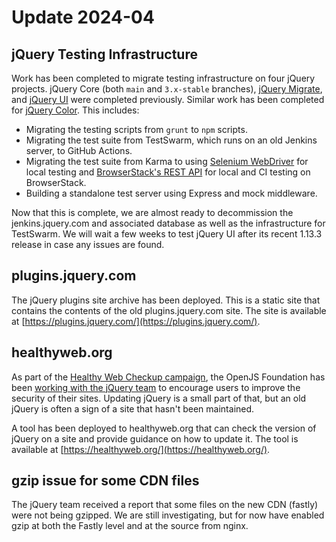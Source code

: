 # Update 2024-04

## jQuery Testing Infrastructure

Work has been completed to migrate testing infrastructure on four jQuery projects. jQuery Core (both `main` and `3.x-stable` branches), [jQuery Migrate](https://github.com/jquery/jquery-migrate/pull/503), and [jQuery UI](https://github.com/jquery/jquery-ui/pull/2221) were completed previously. Similar work has been completed for [jQuery Color](https://github.com/jquery/jquery-color/pull/135). This includes:

- Migrating the testing scripts from `grunt` to `npm` scripts.
- Migrating the test suite from TestSwarm, which runs on an old Jenkins server, to GitHub Actions.
- Migrating the test suite from Karma to using [Selenium WebDriver](https://www.selenium.dev/documentation/webdriver/)  for local testing and [BrowserStack's REST API](https://github.com/browserstack/api) for local and CI testing on BrowserStack.
- Building a standalone test server using Express and mock middleware.

Now that this is complete, we are almost ready to decommission the jenkins.jquery.com and associated database as well as the infrastructure for TestSwarm. We will wait a few weeks to test jQuery UI after its recent 1.13.3 release in case any issues are found.

## plugins.jquery.com

The jQuery plugins site archive has been deployed. This is a static site that contains the contents of the old plugins.jquery.com site. The site is available at [https://plugins.jquery.com/](https://plugins.jquery.com/).

## healthyweb.org

As part of the [Healthy Web Checkup campaign](https://openjsf.org/blog/healthy-web-checkup), the OpenJS Foundation has been [working with the jQuery team](https://blog.jquery.com/2024/04/17/upgrading-jquery-working-towards-a-healthy-web/) to encourage users to improve the security of their sites. Updating jQuery is a small part of that, but an old jQuery is often a sign of a site that hasn't been maintained.

A tool has been deployed to healthyweb.org that can check the version of jQuery on a site and provide guidance on how to update it. The tool is available at [https://healthyweb.org/](https://healthyweb.org/).

## gzip issue for some CDN files

The jQuery team received a report that some files on the new CDN (fastly) were not being gzipped. We are still investigating, but for now have enabled gzip at both the Fastly level and at the source from nginx.
